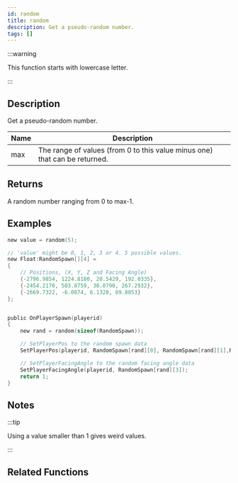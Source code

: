 ```yaml
---
id: random
title: random
description: Get a pseudo-random number.
tags: []
---
```


:::warning

This function starts with lowercase letter.

:::

## Description

Get a pseudo-random number.

| Name | Description                                                                |
| ---- | -------------------------------------------------------------------------- |
| max  | The range of values (from 0 to this value minus one) that can be returned. |

## Returns

A random number ranging from 0 to max-1.

## Examples

```c
new value = random(5);

// 'value' might be 0, 1, 2, 3 or 4. 5 possible values.
new Float:RandomSpawn[][4] =
{
    // Positions, (X, Y, Z and Facing Angle)
    {-2796.9854, 1224.8180, 20.5429, 192.0335},
    {-2454.2170, 503.8759, 30.0790, 267.2932},
    {-2669.7322, -6.0874, 6.1328, 89.8853}
};


public OnPlayerSpawn(playerid)
{
    new rand = random(sizeof(RandomSpawn));

    // SetPlayerPos to the random spawn data
    SetPlayerPos(playerid, RandomSpawn[rand][0], RandomSpawn[rand][1],RandomSpawn[rand][2]);

    // SetPlayerFacingAngle to the random facing angle data
    SetPlayerFacingAngle(playerid, RandomSpawn[rand][3]);
    return 1;
}
```

## Notes

:::tip

Using a value smaller than 1 gives weird values.

:::

## Related Functions
